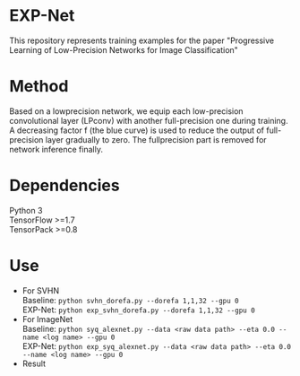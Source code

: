 # EXP-Net
This repository represents training examples for the paper "Progressive Learning of Low-Precision Networks for Image Classification"
# Method
Based on a lowprecision network, we equip each low-precision convolutional layer (LPconv) with another full-precision one during training.
A decreasing factor f (the blue curve) is used to reduce the output of full-precision layer gradually to zero. The fullprecision part is removed for network inference finally.
# Dependencies
Python 3   
TensorFlow >=1.7       
TensorPack >=0.8    
# Use
* For SVHN   
Baseline: `python svhn_dorefa.py --dorefa 1,1,32 --gpu 0`    
EXP-Net:  `python exp_svhn_dorefa.py --dorefa 1,1,32 --gpu 0`     
* For ImageNet      
Baseline: `python syq_alexnet.py --data <raw data path> --eta 0.0 --name <log name> --gpu 0`      
EXP-Net:  `python exp_syq_alexnet.py --data <raw data path> --eta 0.0 --name <log name> --gpu 0`      
* Result   

